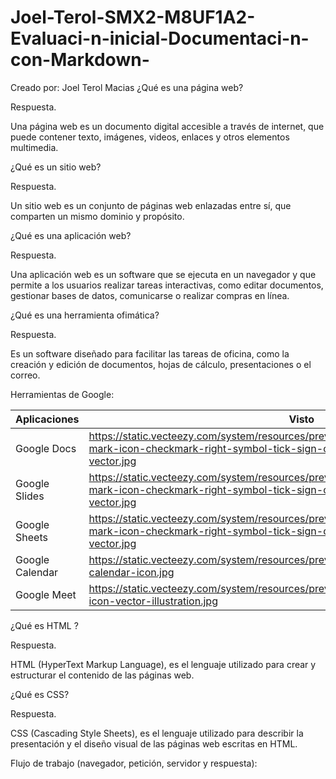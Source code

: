 # Joel-Terol-SMX2-M8UF1A2-Evaluaci-n-inicial-Documentaci-n-con-Markdown-
Creado por: Joel Terol Macias
¿Qué es una página web?

Respuesta.

Una página web es un documento digital accesible a través de internet, que puede contener texto, imágenes, videos, enlaces y otros elementos multimedia.

¿Qué es un sitio web?

Respuesta.

Un sitio web es un conjunto de páginas web enlazadas entre sí, que comparten un mismo dominio y propósito.

¿Qué es una aplicación web?

Respuesta.

Una aplicación web es un software que se ejecuta en un navegador y que permite a los usuarios realizar tareas interactivas, como editar documentos, gestionar bases de datos, comunicarse o realizar compras en línea.

¿Qué es una herramienta ofimática?

Respuesta.

Es un software diseñado para facilitar las tareas de oficina, como la creación y edición de documentos, hojas de cálculo, presentaciones o el correo.

Herramientas de Google:

|Aplicaciones         |Visto       |
|---------------------|------------|
|Google Docs          |https://static.vecteezy.com/system/resources/previews/008/134/818/original/check-mark-icon-checkmark-right-symbol-tick-sign-ok-button-correct-circle-icon-free-vector.jpg            |            |
|Google Slides        |https://static.vecteezy.com/system/resources/previews/008/134/818/original/check-mark-icon-checkmark-right-symbol-tick-sign-ok-button-correct-circle-icon-free-vector.jpg            |            |
|Google Sheets        |https://static.vecteezy.com/system/resources/previews/008/134/818/original/check-mark-icon-checkmark-right-symbol-tick-sign-ok-button-correct-circle-icon-free-vector.jpg            |            |
|Google Calendar      |https://static.vecteezy.com/system/resources/previews/000/338/425/original/vector-calendar-icon.jpg|
|Google Meet          |https://static.vecteezy.com/system/resources/previews/000/424/117/original/computer-icon-vector-illustration.jpg|

¿Qué es HTML ?

Respuesta.

HTML (HyperText Markup Language), es el lenguaje utilizado para crear y estructurar el contenido de las páginas web.


¿Qué es CSS?

Respuesta.

CSS (Cascading Style Sheets), es el lenguaje utilizado para describir la presentación y el diseño visual de las páginas web escritas en HTML.

Flujo de trabajo (navegador, petición, servidor y respuesta):
